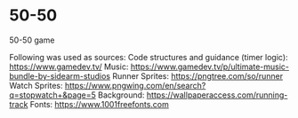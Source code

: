 # 50-50
50-50 game

Following was used as sources:
Code structures and guidance (timer logic): https://www.gamedev.tv/
Music: https://www.gamedev.tv/p/ultimate-music-bundle-by-sidearm-studios
Runner Sprites: https://pngtree.com/so/runner
Watch Sprites: https://www.pngwing.com/en/search?q=stopwatch+&page=5
Background: https://wallpaperaccess.com/running-track
Fonts: https://www.1001freefonts.com
